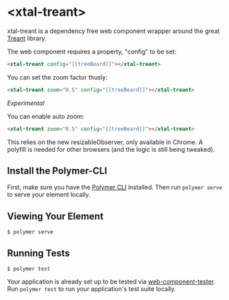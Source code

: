 # \<xtal-treant\>

xtal-treant is a dependency free web component wrapper around the great [Treant](http://fperucic.github.io/treant-js/) library.

The web component requires a property, "config" to be set:

```html
<xtal-treant config="[[treeBeard]]"></xtal-treant>
```

You can set the zoom factor thusly:

```html
<xtal-treant zoom="0.5" config="[[treeBeard]]"></xtal-treant>
```


*Experimental*

You can enable auto zoom:

```html
<xtal-treant zoom="0.5" config="[[treeBeard]]"></xtal-treant>
```

This relies on the new resizableObserver, only available in Chrome. A polyfill is needed for other browsers (and the logic is still being tweaked).

## Install the Polymer-CLI

First, make sure you have the [Polymer CLI](https://www.npmjs.com/package/polymer-cli) installed. Then run `polymer serve` to serve your element locally.

## Viewing Your Element

```
$ polymer serve
```

## Running Tests

```
$ polymer test
```

Your application is already set up to be tested via [web-component-tester](https://github.com/Polymer/web-component-tester). Run `polymer test` to run your application's test suite locally.
